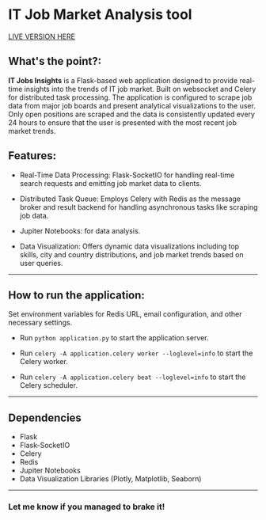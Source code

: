 # IT Job Market Analysis tool

[LIVE VERSION HERE](http://itjinsights-env.eba-6cv9ca2d.eu-central-1.elasticbeanstalk.com/)

## What's the point?:

 **IT Jobs Insights** is a Flask-based web application designed to provide real-time insights into the trends of IT job market. Built on websocket and Celery for distributed task processing. The application is configured to scrape job data from major job boards and present analytical visualizations to the user. Only open positions are scraped and the data is consistently updated every 24 hours to ensure that the user is presented with the most recent job market trends.

## Features:

- Real-Time Data Processing: Flask-SocketIO for handling real-time search requests and emitting job market data to clients.

- Distributed Task Queue: Employs Celery with Redis as the message broker and result backend for handling asynchronous tasks like scraping job data.

- Jupiter Notebooks: for data analysis.

- Data Visualization: Offers dynamic data visualizations including top skills, city and country distributions, and job market trends based on user queries.

_____
## How to run the application:

Set environment variables for Redis URL, email configuration, and other necessary settings.

* Run `python application.py` to start the application server.

* Run `celery -A application.celery worker --loglevel=info` to start the Celery worker.

* Run `celery -A application.celery beat --loglevel=info` to start the Celery scheduler.
_____

## Dependencies

- Flask
- Flask-SocketIO
- Celery
- Redis
- Jupiter Notebooks
- Data Visualization Libraries (Plotly, Matplotlib, Seaborn)

____________________

### Let me know if you managed to brake it!


